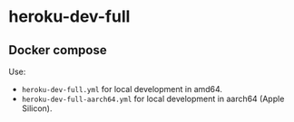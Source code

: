 # heroku-dev-full

## Docker compose

Use:

- `heroku-dev-full.yml` for local development in amd64.
- `heroku-dev-full-aarch64.yml` for local development in aarch64 (Apple Silicon).
